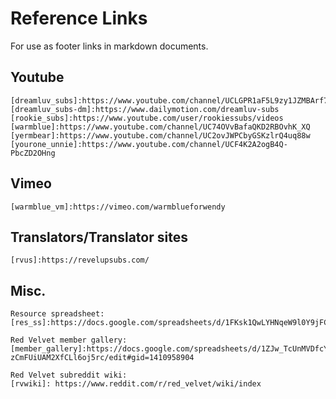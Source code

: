 # Reference Links

For use as footer links in markdown documents. 

## Youtube
```
[dreamluv_subs]:https://www.youtube.com/channel/UCLGPR1aF5L9zy1JZMBArf7g
[dreamluv_subs-dm]:https://www.dailymotion.com/dreamluv-subs
[rookie_subs]:https://www.youtube.com/user/rookiessubs/videos
[warmblue]:https://www.youtube.com/channel/UC74OVvBafaQKD2RBOvhK_XQ
[yermbear]:https://www.youtube.com/channel/UC2ovJWPCbyGSKzlrQ4uq88w
[yourone_unnie]:https://www.youtube.com/channel/UCF4K2A2ogB4Q-PbcZD2OHng
```

## Vimeo

```
[warmblue_vm]:https://vimeo.com/warmblueforwendy
```

## Translators/Translator sites
```
[rvus]:https://revelupsubs.com/
```

## Misc.
```
Resource spreadsheet:
[res_ss]:https://docs.google.com/spreadsheets/d/1FKsk1QwLYHNqeW9l0Y9jFCacWe6KkPj9QMgcKt4ZaTQ/edit#gid=0

Red Velvet member gallery:
[member_gallery]:https://docs.google.com/spreadsheets/d/1ZJw_TcUnMVDfcYo6SRssM-zCmFUiUAM2XfCLl6oj5rc/edit#gid=1410958904

Red Velvet subreddit wiki:
[rvwiki]: https://www.reddit.com/r/red_velvet/wiki/index

```